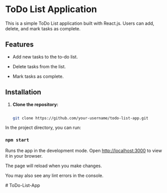 # ToDo List Application

This is a simple ToDo List application built with React.js. Users can add, delete, and mark tasks as complete.

## Features

- Add new tasks to the to-do list.

- Delete tasks from the list.
  
- Mark tasks as complete.
  
## Installation

1. **Clone the repository:**

   ```sh
   
   git clone https://github.com/your-username/todo-list-app.git

   
In the project directory, you can run:

### `npm start`

Runs the app in the development mode.
Open [http://localhost:3000](http://localhost:3000) to view it in your browser.

The page will reload when you make changes.

You may also see any lint errors in the console.

#   T o D o - L i s t - A p p

